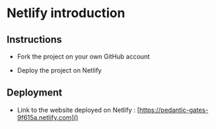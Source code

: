 # Netlify introduction

## Instructions

* Fork the project on your own GitHub account

* Deploy the project on Netlify

## Deployment

* Link to the website deployed on Netlify : [https://pedantic-gates-9f615a.netlify.com]()
